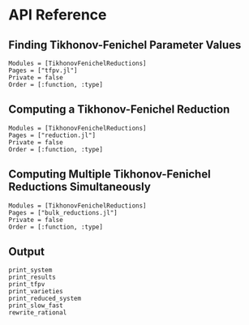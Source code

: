# API Reference

## Finding Tikhonov-Fenichel Parameter Values
```@autodocs
Modules = [TikhonovFenichelReductions]
Pages = ["tfpv.jl"]
Private = false
Order = [:function, :type]
```

## Computing a Tikhonov-Fenichel Reduction
```@autodocs
Modules = [TikhonovFenichelReductions]
Pages = ["reduction.jl"]
Private = false
Order = [:function, :type]
```

## Computing Multiple Tikhonov-Fenichel Reductions Simultaneously
```@autodocs
Modules = [TikhonovFenichelReductions]
Pages = ["bulk_reductions.jl"]
Private = false
Order = [:function, :type]
```

## Output
```@docs
print_system
print_results
print_tfpv
print_varieties
print_reduced_system
print_slow_fast
rewrite_rational
```

